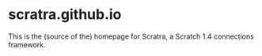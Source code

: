 # scratra.github.io

This is the (source of the) homepage for Scratra, a Scratch 1.4 connections framework.